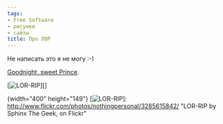 ```yaml
---
tags:
- Free Software
- рисунки
- сайты
title: Про ЛОР
---
```


Не написать это я не могу :-)

[Goodnight, sweet Prince][].

[![LOR-RIP][]][]

  [Goodnight, sweet Prince]: http://www.linux.org.ru/view-message.jsp?msgid=3500112
  [LOR-RIP]: https://web.archive.org/web/20090324074158im_/http://farm4.static.flickr.com/3535/3285615842_4ef0b5d1d6_o.png
  {width="400" height="149"}
  [![LOR-RIP][]]: http://www.flickr.com/photos/nothingpersonal/3285615842/
    "LOR-RIP by Sphinx The Geek, on Flickr"
